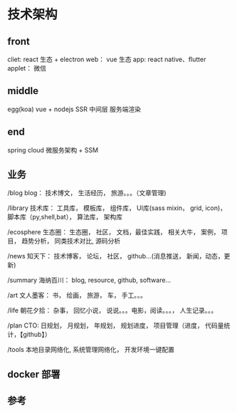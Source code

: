 # 技术架构

## front

cliet:  react  生态 + electron
web： vue 生态
app: react native、flutter
applet： 微信

## middle

egg(koa) vue + nodejs SSR  中间层 服务端渲染

## end

spring cloud  微服务架构 + SSM

## 业务

/blog blog： 技术博文， 生活经历， 旅游。。。（文章管理)

/library 技术库： 工具库， 模板库， 组件库， UI库(sass mixin， grid,  icon)，脚本库（py,shell,bat）， 算法库， 架构库

/ecosphere 生态圈： 生态圈， 社区， 文档，最佳实践， 相关大牛， 案例， 项目， 趋势分析， 同类技术对比, 源码分析

/news 知天下： 技术博客， 论坛， 社区， github...(消息推送， 新闻，动态，更新)

/summary 海纳百川： blog, resource, github, software...

/art 文人墨客： 书， 绘画， 旅游， 车， 手工。。。

/life 朝花夕拾： 杂事， 回忆小说， 说说。。。电影，阅读。。。， 人生记录。。。

/plan CTO: 日规划， 月规划， 年规划， 规划进度， 项目管理（进度， 代码量统计，【github】）

/tools 本地目录网络化,  系统管理网络化， 开发环境一键配置

## docker 部署

## 参考  
